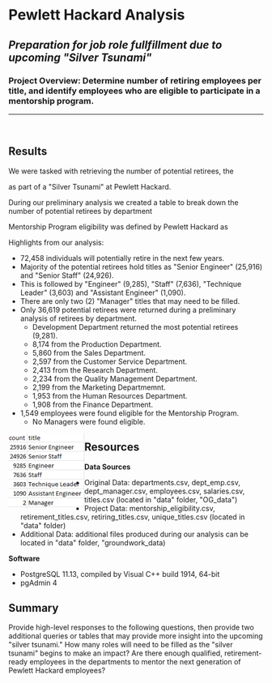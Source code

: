 
# Pewlett Hackard Analysis

## *Preparation for job role fullfillment due to upcoming "Silver Tsunami"*

### Project Overview: Determine number of retiring employees per title, and identify employees who are eligible to participate in a mentorship program.
---
</br>

## Results
We were tasked with retrieving the number of potential retirees, the 

as part of a "Silver Tsunami" at Pewlett Hackard.

During our preliminary analysis we created a table to break down the number of potential retirees by department

Mentorship Program eligibility was defined by Pewlett Hackard as 

Highlights from our analysis:

- 72,458 individuals will potentially retire in the next few years.
 - Majority of the potential retirees hold titles as "Senior Engineer" (25,916) and "Senior Staff" (24,926).
 - This is followed by "Engineer" (9,285), "Staff" (7,636), "Technique Leader" (3,603) and "Assistant Engineer" (1,090).
 - There are only two (2) "Manager" titles that may need to be filled.
- Only 36,619 potential retirees were returned during a preliminary analysis of retirees by department.
  - Development Department returned the most potential retirees (9,281).
  - 8,174 from the Production Department. 
  - 5,860 from the Sales Department.
  - 2,597 from the Customer Service Department.
  - 2,413 from the Research Department.
  - 2,234 from the Quality Management Department.
  - 2,199 from the Marketing Departmemnt.
  - 1,953 from the Human Resources Department.
  - 1,908 from the Finance Department.
- 1,549 employees were found eligible for the Mentorship Program.
  - No Managers were found eligible.
  
 
 <img align="left" src="https://github.com/ajcurtis916/pewlett-hackard-analysis/blob/main/data/xnum_retiring_titles.png" width="150"/>

## Resources
**Data Sources**
- Original Data: departments.csv, dept_emp.csv, dept_manager.csv, employees.csv, salaries.csv, titles.csv (located in "data" folder, "OG_data")
- Project Data: mentorship_eligibility.csv, retirement_titles.csv, retiring_titles.csv, unique_titles.csv (located in "data" folder)
- Additional Data: additional files produced during our analysis can be located in "data" folder, "groundwork_data)

**Software**
- PostgreSQL 11.13, compiled by Visual C++ build 1914, 64-bit
- pgAdmin 4

## Summary
Provide high-level responses to the following questions, then provide two additional queries or tables that may provide more insight into the upcoming "silver tsunami."
How many roles will need to be filled as the "silver tsunami" begins to make an impact?
Are there enough qualified, retirement-ready employees in the departments to mentor the next generation of Pewlett Hackard employees?
